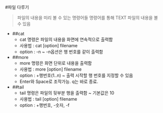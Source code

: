 #파일 다루기
> 파일의 내용을 미리 볼 수 있는 명령어들
> 명령어를 통해 TEXT 파일의 내용을 볼 수 있음

* ##cat
    - cat 명령은 파일의 내용을 화면에 연속적으로 출력함
    - 사용법 : cat [option] filename
    - option : -n ~ -n옵션은 행 번호를 같이 출력함
* ##more
    - more 명령은 화면 단위로 내용을 출력함
    - 사용법 : more [option] filename
    - option : +행번호(1..n) ~ 출력 시작할 행 번호를 지정할 수 있음
    - Enter와 Space로 조작가능. q는 바로 종료.
* ##tail
    - tail 명령은 파일의 뒷부분 행을 출력함 ~ 기본값은 10
    - 사용법 : tail [option] filename
    - option : +행번호, -숫자, -f



